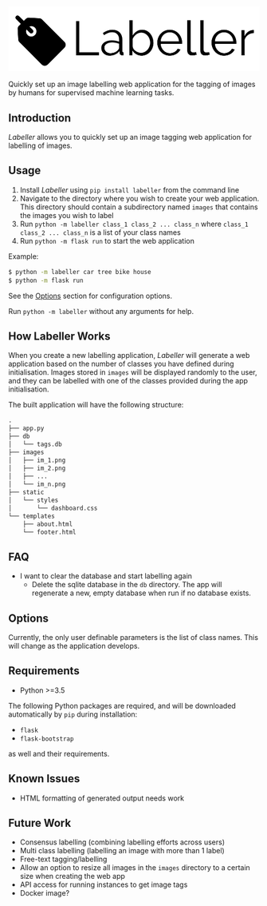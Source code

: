 ![Labeller-Logo](https://github.com/mdbloice/AugmentorFiles/blob/master/Labeller/Labeller-Logo.png)

Quickly set up an image labelling web application for the tagging of images by humans for supervised machine learning tasks.

## Introduction

*Labeller* allows you to quickly set up an image tagging web application for labelling of images. 

## Usage

1. Install _Labeller_ using `pip install labeller` from the command line
2. Navigate to the directory where you wish to create your web application. This directory should contain a subdirectory named `images` that contains the images you wish to label
3. Run `python -m labeller class_1 class_2 ... class_n` where `class_1 class_2 ... class_n` is a list of your class names
4. Run `python -m flask run` to start the web application

Example: 

```bash
$ python -m labeller car tree bike house
$ python -m flask run
```
See the [Options](#options) section for configuration options. 

Run `python -m labeller` without any arguments for help.

## How Labeller Works
When you create a new labelling application, _Labeller_ will generate a web application based on the number of classes you have defined during initialisation. Images stored in `images` will be displayed randomly to the user, and they can be labelled with one of the classes provided during the app initialisation.

The built application will have the following structure:

```
.
├── app.py
├── db
│   └── tags.db
├── images
│   ├── im_1.png
│   ├── im_2.png
│   ├── ...
│   └── im_n.png
├── static
│   └── styles
│       └── dashboard.css
└── templates
    ├── about.html
    └── footer.html

```

## FAQ

- I want to clear the database and start labelling again
  - Delete the sqlite database in the `db` directory. The app will regenerate a new, empty database when run if no database exists.

## Options

Currently, the only user definable parameters is the list of class names. This will change as the application develops.

## Requirements

- Python >=3.5 

The following Python packages are required, and will be downloaded automatically by `pip` during installation:

- `flask`
- `flask-bootstrap`

as well and their requirements.

## Known Issues

- HTML formatting of generated output needs work

## Future Work

- Consensus labelling (combining labelling efforts across users)
- Multi class labelling (labelling an image with more than 1 label)
- Free-text tagging/labelling
- Allow an option to resize all images in the `images` directory to a certain size when creating the web app
- API access for running instances to get image tags
- Docker image?
